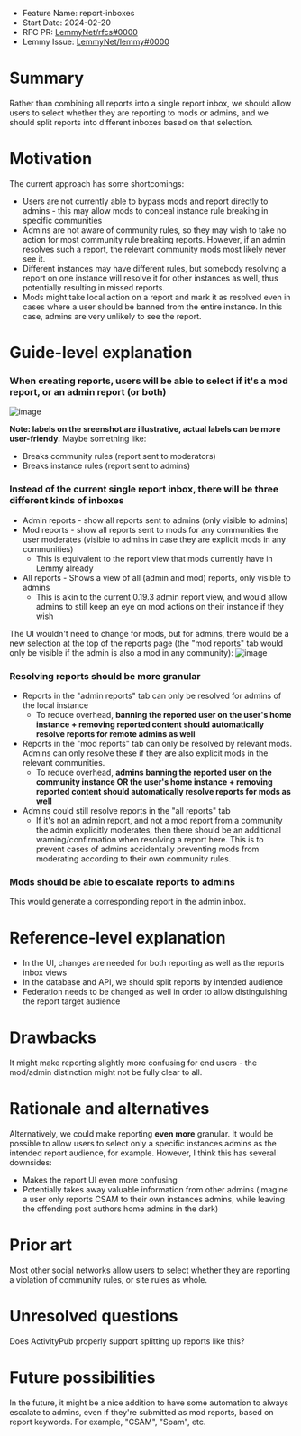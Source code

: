 - Feature Name: report-inboxes
- Start Date: 2024-02-20
- RFC PR: [LemmyNet/rfcs#0000](https://github.com/LemmyNet/rfcs/pull/0000)
- Lemmy Issue: [LemmyNet/lemmy#0000](https://github.com/LemmyNet/lemmy/issues/0000)

# Summary

Rather than combining all reports into a single report inbox, we should allow users to select whether they are reporting to mods or admins, and we should split reports into different inboxes based on that selection.

# Motivation

The current approach has some shortcomings:

* Users are not currently able to bypass mods and report directly to admins - this may allow mods to conceal instance rule breaking in specific communities
* Admins are not aware of community rules, so they may wish to take no action for most community rule breaking reports. However, if an admin resolves such a report, the relevant community mods most likely never see it.
* Different instances may have different rules, but somebody resolving a report on one instance will resolve it for other instances as well, thus potentially resulting in missed reports.
* Mods might take local action on a report and mark it as resolved even in cases where a user should be banned from the entire instance. In this case, admins are very unlikely to see the report.

# Guide-level explanation

### When creating reports, users will be able to select if it's a mod report, or an admin report (or both)

![image](https://github.com/sunaurus/lemmy-rfcs/assets/5356547/9a21b527-6c88-4024-b287-3371d77688f4)

**Note: labels on the sreenshot are illustrative, actual labels can be more user-friendy.** Maybe something like:
* Breaks community rules (report sent to moderators)
* Breaks instance rules (report sent to admins)

### Instead of the current single report inbox, there will be three different kinds of inboxes

* Admin reports - show all reports sent to admins (only visible to admins) 
* Mod reports - show all reports sent to mods for any communities the user moderates (visible to admins in case they are explicit mods in any communities)
   * This is equivalent to the report view that mods currently have in Lemmy already
* All reports - Shows a view of all (admin and mod) reports, only visible to admins
   * This is akin to the current 0.19.3 admin report view, and would allow admins to still keep an eye on mod actions on their instance if they wish
    
The UI wouldn't need to change for mods, but for admins, there would be a new selection at the top of the reports page (the "mod reports" tab would only be visible if the admin is also a mod in any community):
![image](https://github.com/sunaurus/lemmy-rfcs/assets/5356547/cc4ad68c-6e85-4cd9-b324-131c06951cb3)

### Resolving reports should be more granular

* Reports in the "admin reports" tab can only be resolved for admins of the local instance
   * To reduce overhead, **banning the reported user on the user's home instance + removing reported content should automatically resolve reports for remote admins as well**
* Reports in the "mod reports" tab can only be resolved by relevant mods. Admins can only resolve these if they are also explicit mods in the relevant communities.
   * To reduce overhead, **admins banning the reported user on the community instance OR the user's home instance + removing reported content should automatically resolve reports for mods as well**
* Admins could still resolve reports in the "all reports" tab
   * If it's not an admin report, and not a mod report from a community the admin explicitly moderates, then there should be an additional warning/confirmation when resolving a report here. This is to prevent cases of admins accidentally preventing mods from moderating according to their own community rules.
  
### Mods should be able to escalate reports to admins

This would generate a corresponding report in the admin inbox.

# Reference-level explanation

* In the UI, changes are needed for both reporting as well as the reports inbox views
* In the database and API, we should split reports by intended audience
* Federation needs to be changed as well in order to allow distinguishing the report target audience

# Drawbacks

It might make reporting slightly more confusing for end users - the mod/admin distinction might not be fully clear to all.

# Rationale and alternatives

Alternatively, we could make reporting **even more** granular. It would be possible to allow users to select only a specific instances admins as the intended report audience, for example.
However, I think this has several downsides:
* Makes the report UI even more confusing
* Potentially takes away valuable information from other admins (imagine a user only reports CSAM to their own instances admins, while leaving the offending post authors home admins in the dark)

# Prior art

Most other social networks allow users to select whether they are reporting a violation of community rules, or site rules as whole.

# Unresolved questions

Does ActivityPub properly support splitting up reports like this?

# Future possibilities

In the future, it might be a nice addition to have some automation to always escalate to admins, even if they're submitted as mod reports, based on report keywords. For example, "CSAM", "Spam", etc.
